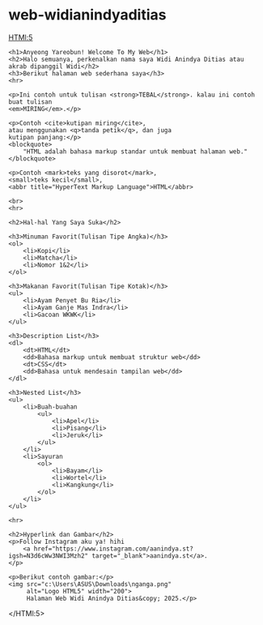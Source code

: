 # web-widianindyaditias
<HTMl:5>
    <!DOCTYPE html>
<html lang="id">
<head>
    <meta charset="UTF-8">
    <meta name="viewport" content="width=device-width, initial-scale=1.0">
    <title>Membuat Halaman Web Sederhana</title>
</head>
<body>

    <h1>Anyeong Yareobun! Welcome To My Web</h1>
    <h2>Halo semuanya, perkenalkan nama saya Widi Anindya Ditias atau akrab dipanggil Widi</h2>
    <h3>Berikut halaman web sederhana saya</h3>
    <hr>

    <p>Ini contoh untuk tulisan <strong>TEBAL</strong>. kalau ini contoh buat tulisan 
    <em>MIRING</em>.</p>

    <p>Contoh <cite>kutipan miring</cite>, 
    atau menggunakan <q>tanda petik</q>, dan juga 
    kutipan panjang:</p>
    <blockquote>
        "HTML adalah bahasa markup standar untuk membuat halaman web."
    </blockquote>

    <p>Contoh <mark>teks yang disorot</mark>, 
    <small>teks kecil</small>, 
    <abbr title="HyperText Markup Language">HTML</abbr>

    <br>
    <hr>

    <h2>Hal-hal Yang Saya Suka</h2>

    <h3>Minuman Favorit(Tulisan Tipe Angka)</h3>
    <ol>
        <li>Kopi</li>
        <li>Matcha</li>
        <li>Nomor 1&2</li>
    </ol>

    <h3>Makanan Favorit(Tulisan Tipe Kotak)</h3>
    <ul>
        <li>Ayam Penyet Bu Ria</li>
        <li>Ayam Ganje Mas Indra</li>
        <li>Gacoan WKWK</li>
    </ul>

    <h3>Description List</h3>
    <dl>
        <dt>HTML</dt>
        <dd>Bahasa markup untuk membuat struktur web</dd>
        <dt>CSS</dt>
        <dd>Bahasa untuk mendesain tampilan web</dd>
    </dl>

    <h3>Nested List</h3>
    <ul>
        <li>Buah-buahan
            <ul>
                <li>Apel</li>
                <li>Pisang</li>
                <li>Jeruk</li>
            </ul>
        </li>
        <li>Sayuran
            <ol>
                <li>Bayam</li>
                <li>Wortel</li>
                <li>Kangkung</li>
            </ol>
        </li>
    </ul>

    <hr>

    <h2>Hyperlink dan Gambar</h2>
    <p>Follow Instagram aku ya! hihi 
        <a href="https://www.instagram.com/aanindya.st?igsh=N3d6cWw3NWI3Mzh2" target="_blank">aanindya.st</a>.
    </p>

    <p>Berikut contoh gambar:</p>
    <img src="c:\Users\ASUS\Downloads\nganga.png" 
         alt="Logo HTML5" width="200">
         Halaman Web Widi Anindya Ditias&copy; 2025.</p>

</body>
</html>

</HTMl:5>

